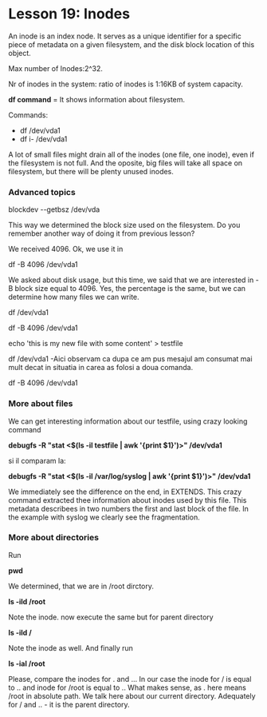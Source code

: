 # Lesson 19: Inodes

An inode is an index node. It serves as a unique identifier for a specific piece of metadata on a given filesystem, and the disk block location of this object.

Max number of Inodes:2^32.

Nr of inodes in the system:  ratio of inodes is 1:16KB of system capacity.

**df command** = It shows information about filesystem.

Commands:

* df /dev/vda1
* df i- /dev/vda1

A lot of small files might drain all of the inodes (one file, one inode), even if the filesystem is not full. And the oposite, big files will take all space on filesystem, but there will be plenty unused inodes.

### Advanced topics

blockdev --getbsz /dev/vda

This way we determined the block size used on the filesystem. Do you remember another way of doing it from previous lesson?

We received 4096. Ok, we use it in

df -B 4096 /dev/vda1

We asked about disk usage, but this time, we said that we are interested in -B block size equal to 4096. Yes, the percentage is the same, but we can determine how many files we can write.

df /dev/vda1

df -B 4096 /dev/vda1

echo 'this is my new file with some content' > testfile

df /dev/vda1  -Aici observam ca dupa ce am pus mesajul am consumat mai mult decat in situatia in carea as folosi a doua comanda.

df -B 4096 /dev/vda1 

### More about files

We can get interesting information about our testfile, using crazy looking command

**debugfs -R "stat <$(ls -il testfile | awk '{print $1}')>" /dev/vda1**

si il comparam la:

**debugfs -R "stat <$(ls -il /var/log/syslog | awk '{print $1}')>" /dev/vda1**

We immediately see the difference on the end, in EXTENDS. This crazy command extracted thee information about inodes used by this file. This metadata describees in two numbers the first and last block of the file. In the example with syslog we clearly see the fragmentation.

### More about directories

Run

**pwd**

We determined, that we are in /root dirctory.

**ls -ild /root**

Note the inode. now execute the same but for parent directory

**ls -ild /**

Note the inode as well. And finally run

**ls -ial /root**

Please, compare the inodes for . and ... In our case the inode for / is equal to .. and inode for /root is equal to .. What makes sense, as . here means /root in absolute path. We talk here about our current directory. Adequately for / and .. - it is the parent directory.


